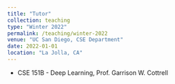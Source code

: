 ```yaml
---
title: "Tutor"
collection: teaching
type: "Winter 2022"
permalink: /teaching/winter-2022
venue: "UC San Diego, CSE Department"
date: 2022-01-01
location: "La Jolla, CA"
---
```

- CSE 151B - Deep Learning, Prof. Garrison W. Cottrell
